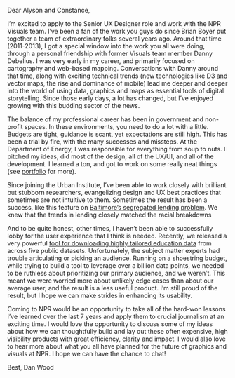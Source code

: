 Dear Alyson and Constance,

I’m excited to apply to the Senior UX Designer role and work with the NPR Visuals team. I’ve been a fan of the work you guys do since Brian Boyer put together a team of extraordinary folks several years ago. Around that time (2011-2013), I got a special window into the work you all were doing, through a personal friendship with former Visuals team member Danny Debelius. I was very early in my career, and primarily focused on cartography and web-based mapping. Conversations with Danny around that time, along with exciting technical trends (new technologies like D3 and vector maps, the rise and dominance of mobile) lead me deeper and deeper into the world of using data, graphics and maps as essential tools of digital storytelling. Since those early days, a lot has changed, but I’ve enjoyed growing with this budding sector of the news. 
 
The balance of my professional career has been in government and non-profit spaces. In these environments, you need to do a lot with a little. Budgets are tight, guidance is scant, yet expectations are still high. This has been a trial by fire, with the many successes and missteps. At the Department of Energy, I was responsible for everything from soup to nuts. I pitched my ideas, did most of the design, all of the UX/UI, and all of the development. I learned a ton, and got to work on some really neat things (see [portfolio](https://danieljwood.github.io/portfolio/#projects) for more).

Since joining the Urban Institute, I’ve been able to work closely with brilliant but stubborn researchers, evangelizing design and UX best practices that sometimes are not intuitive to them. Sometimes the result has been a success, like this feature on [Baltimore’s segregated lending problem](https://apps.urban.org/features/baltimore-investment-flows/). We knew that the trends in lending closely matched the racial breakdowns 

And to be quite honest, other times, I haven’t been able to successfully lobby for the user experience that I think is needed. Recently, we released a very powerful [tool for downloading highly tailored education data](https://educationdata.urban.org/data-explorer/schools/) from across five public datasets. Unfortunately, the subject matter experts had trouble articulating or picking an audience. Running on a shoestring budget, while trying to build a tool to leverage over a billion data points, we needed to be ruthless about prioritizing our primary audience, and we weren’t. This meant we were worried more about unlikely edge cases than about our average user, and the result is a less useful product. I’m still proud of the result, but I hope we can make strides in enhancing its usability. 

Coming to NPR would be an opportunity to take all of the hard-won lessons I’ve learned over the last 7 years and apply them to crucial journalism at an exciting time. I would love the opportunity to discuss some of my ideas about how we can thoughtfully build and lay out these often expensive, high visibility products with great efficiency, clarity and impact. I would also love to hear more about what you all have planned for the future of graphics and visuals at NPR. I hope we can have the chance to chat!

Best,
Dan Wood
